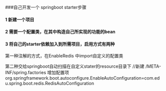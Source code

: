 ###自己开发一个 springboot starter步骤

#### 1 新建一个项目
#### 2 需要一个配置类，在其中构造自己所实现的功能的bean
#### 3 将自己的starter依赖加入到所需项目，启用方式有两种
第一种注解的方式，在EnableRedis 中import自定义的配置类
        
第二种交给springboot自动扫描在自定义stater的resource目录下
//新建 /META-INF/spring.factories 增加配置项org.springframework.boot.autoconfigure.EnableAutoConfiguration=com.edu.spring.boot.redis.RedisAutoConfiguration


